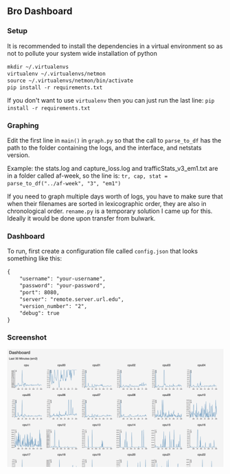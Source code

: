 ## Bro Dashboard

### Setup 

It is recommended to install the dependencies in a virtual environment so as not to pollute your system wide installation of python

```
mkdir ~/.virtualenvs
virtualenv ~/.virtualenvs/netmon
source ~/.virtualenvs/netmon/bin/activate
pip install -r requirements.txt
```

If you don't want to use `virtualenv` then you can just run the last line:
`pip install -r requirements.txt`

### Graphing
Edit the first line in `main()` in `graph.py` so that the call to `parse_to_df` has the path to the folder containing the logs, and the interface, and netstats version.

Example: the stats.log and capture_loss.log and trafficStats_v3_em1.txt are in a folder called af-week, so the line is:
`tr, cap, stat = parse_to_df("../af-week", "3", "em1")`

If you need to graph multiple days worth of logs, you have to make sure that when their filenames are sorted in lexicographic order, they are also in chronological order. `rename.py` is a temporary solution I came up for this. Ideally it would be done upon transfer from bulwark.

### Dashboard

To run, first create a configuration file called `config.json` that looks something like this:

```
{
	"username": "your-username",
	"password": "your-password",
	"port": 8080,
	"server": "remote.server.url.edu",
	"version_number": "2",
	"debug": true
}
```

### Screenshot

![screenshot](https://raw.githubusercontent.com/UVA-High-Speed-Networks/network-monitoring-dashboard/master/dashboard-screenshot.png)
